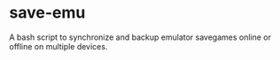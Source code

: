 # save-emu
A bash script to synchronize and backup emulator savegames online or offline on multiple devices.

